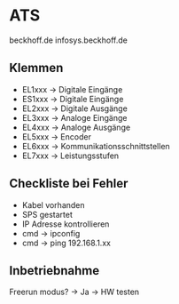 # ATS

beckhoff.de
infosys.beckhoff.de

## Klemmen
- EL1xxx -> Digitale Eingänge
- ES1xxx -> Digitale Eingänge
- EL2xxx -> Digitale Ausgänge
- EL3xxx -> Analoge Eingänge
- EL4xxx -> Analoge Ausgänge
- EL5xxx -> Encoder
- EL6xxx -> Kommunikationsschnittstellen
- EL7xxx -> Leistungsstufen

## Checkliste bei Fehler
- Kabel vorhanden
- SPS gestartet
- IP Adresse kontrollieren
- cmd -> ipconfig 
- cmd -> ping 192.168.1.xx

## Inbetriebnahme
Freerun modus? -> Ja
-> HW testen
